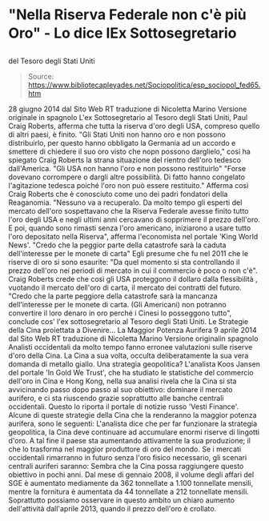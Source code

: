 # "Nella Riserva Federale non c'è più Oro" - Lo dice lEx Sottosegretario 
del Tesoro degli Stati Uniti

> Source: https://www.bibliotecapleyades.net/Sociopolitica/esp_sociopol_fed65.htm

28 giugno 2014
dal Sito Web
RT
traduzione di
Nicoletta Marino
Versione originale in spagnolo
L'ex Sottosegretario al Tesoro degli Stati Uniti,
Paul Craig Roberts,
afferma che tutta la riserva d'oro degli USA, compreso quello di altri
paesi, è finito.
"Gli Stati Uniti non hanno oro e non possono distribuirlo, per questo hanno
obbligato la Germania ad un accordo e smettere di chiedere il suo oro visto
che nopn possono darglielo," così ha spiegato Craig Roberts la strana
situazione del
rientro dell'oro tedesco
dall'America.
"Gli USA non hanno l'oro
e non possono restituirlo"
"Forse dovevano corrompere o dargli altre possibilità. Di fatto hanno
congelato l'agitazione tedesca poiché l'oro non può essere restituito."
Afferma così Craig Roberts che è conosciuto come uno dei padri fondatori
della Reaganomia.
"Nessuno va a recuperalo. Da molto tempo gli esperti del mercato dell'oro
sospettavano che la Riserva Federale avesse finito tutto l'oro degli USA e
negli ultimi anni cercavano di sopprimere il prezzo dell'oro. E poi, quando
sono rimasti senza l'oro americano, iniziarono a usare tutto l'oro
depositato nella Riserva", afferma l'economista nel portale 'King
World News'.
"Credo che la peggior parte della catastrofe
sarà la caduta dell'interesse per le monete di carta"
Egli presume che fu nel 2011 che le riserve di oro si sono esaurite:
"Da
quel momento si sta controllando il prezzo dell'oro nei periodi di mercato
in cui il commercio è poco o non c'è".
Craig Roberts crede che così gli USA proteggono il dollaro dalla
flessibilità , vuotando il mercato dell'oro di carta, il mercato dei
contratti del futuro.
"Credo che la parte peggiore della catastrofe sarà la mancanza
dell'interesse per le monete di carta. (Gli Americani) non potranno
convertire il loro denaro in oro perché
i Cinesi lo posseggono tutto",
conclude cos' l'ex sottosegretario al Tesoro degli Stati Uniti.
Le Strategie della Cina proiettata a Divenire...
La Maggior Potenza Aurifera
9
aprile 2014
dal Sito Web
RT
traduzione di
Nicoletta Marino
Versione originalin spagnolo
Analisti occidentali da molto tempo fanno erronee valutazioni sulle riserve
d'oro della Cina. La Cina a sua volta, occulta deliberatamente la sua vera
domanda di metallo giallo.
Una
strategia geopolitica?
L'analista Koos Jansen del portale 'In
Gold We Trust',
che ha studiato le statistiche del commercio dell'oro in Cina e Hong Kong,
nella sua analisi rivela che la Cina si sta avvicinando passo dopo passo al
suo obiettivo:
dominare il mercato aurifero,
e ci sta riuscendo grazie soprattutto alle banche centrali occidentali.
Questo lo riporta il portale di notizie russo 'Vesti
Finance'.
Alcune di queste strategie della Cina che la renderanno la maggior potenza
aurifera, sono le seguenti:
L'analista dice che per far funzionare la strategia geopolitica, la Cina
deve continuare ad accumulare enormi riserve di lingotti d'oro. A tal fine
il paese sta aumentando attivamente la sua produzione; il che lo trasforma
nel maggior produttore di oro del mondo.
Se
i mercati occidentali rimarranno in futuro senza l'oro fisico necessario,
gli scenari centrali auriferi saranno:
Sembra che la Cina possa raggiungere questo obiettivo in pochi anni.
Dal
mese di gennaio 2008, il volume degli affari del SGE è aumentato mediamente
da 362 tonnellate a 1.100 tonnellate mensili, mentre la fornitura è
aumentata da 44 tonnellate a 212 tonnellate mensili.
Soprattutto possiamo osservare in questo ambito un chiaro aumento
dell'attività dall'aprile 2013, quando il prezzo dell'oro è crollato.
